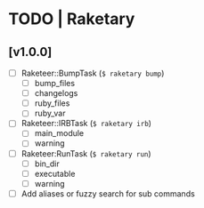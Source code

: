 # TODO | Raketary

## [v1.0.0]
- [ ] Raketeer::BumpTask (`$ raketary bump`)
    - [ ] bump_files
    - [ ] changelogs
    - [ ] ruby_files
    - [ ] ruby_var
- [ ] Raketeer::IRBTask (`$ raketary irb`)
    - [ ] main_module
    - [ ] warning
- [ ] Raketeer:RunTask (`$ raketary run`)
    - [ ] bin_dir
    - [ ] executable
    - [ ] warning
- [ ] Add aliases or fuzzy search for sub commands
